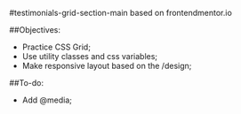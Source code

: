 #testimonials-grid-section-main based on frontendmentor.io

##Objectives:

- Practice CSS Grid;
- Use utility classes and css variables;
- Make responsive layout based on the /design;

##To-do:

- Add @media;